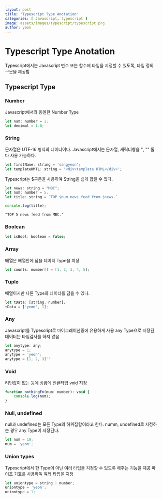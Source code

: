 ```yaml
---
layout: post
title: "Typescript Type Anotation" 
categories: [ Javascript, typescript ]
image: assets/images/typescript/typescript.png
author: yeon
---
```


# Typescript Type Anotation
Typescript에서는 Javascript 변수 또는 함수에 타입을 지정할 수 있도록, 타입 정의 구문을 제공함

## Typescript Type
### Number
Javascript에서와 동일한 Number Type
```javascript
let num: number = 1;
let decimal = 1.0;

```

### String
문자열은 UTF-16 형식의 데이터이다.
Javascript에서는 문자열, 캐릭터형을 '', "" 둘다 사용 가능하다.
```javascript
let firstName: string = 'sangyeon';
let templateHMTL: string = '<div>template HTML</div>';
```

Typescript는 $구문을 사용하여 String을 쉽게 합칠 수 있다.
```javascript
let news: string = "MBC";
let num: number = 5;
let title: string = `TOP $num news feed from $news.`

console.log(title);
```
~~~
"TOP 5 news feed from MBC."
~~~

### Boolean
```javascript
let isBool: boolean = false;
```

### Array
배열은 배열안에 담을 데이터 Type을 지정
```javascript
let counts: number[] = [1, 2, 3, 4, 5];
```

### Tuple
배열이지만 다른 Type의 데이터를 담을 수 있다.
```javascript
let tData: [string, number];
tData = ['yeon', 1];
```

### Any
Javascript를 Typescript로 마이그레이션중에 유용하게 사용
any Type으로 지정된 데이터는 타입검사를 하지 않음
```javascript
let anytype: any;
anytype = 1;
anytype = 'yeon';
anytype = [1, 2, 3]''
```

### Void
리턴값이 없는 등에 상황에 반환타입 void 지정
```javascript
function nothingFn(num: number): void {
	console.log(num);
}
```

### Null, undefined
null과 undefined는 모든 Type의 하위집합이라고 한다.
numm, undefined로 지정하는 경우 any Type이 지정된다.
```javascript
let num = 10;
num = 'yeon';
```

### Union types
Typescript에서 한 Type이 아닌 여러 타입을 지정할 수 있도록 해주는 기능을 제공 파이프 기호를 사용하여 여러 타입을 지정
```javascript
let uniontype = string | number;
uniontype = 'yeon';
uniontype = 1;
```



